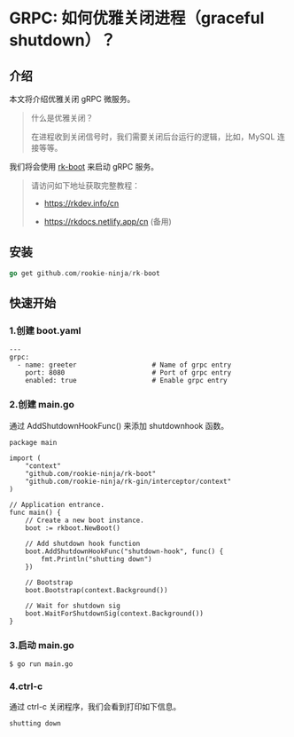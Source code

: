 # GRPC: 如何优雅关闭进程（graceful shutdown）？

## 介绍

本文将介绍优雅关闭 gRPC 微服务。

> 什么是优雅关闭？
>
> 在进程收到关闭信号时，我们需要关闭后台运行的逻辑，比如，MySQL 连接等等。

我们将会使用 [rk-boot](https://github.com/rookie-ninja/rk-boot) 来启动 gRPC 服务。

> 请访问如下地址获取完整教程：
>
> - https://rkdev.info/cn
>
> - https://rkdocs.netlify.app/cn (备用)

## 安装
```go
go get github.com/rookie-ninja/rk-boot
```

## 快速开始
### 1.创建 boot.yaml
```
---
grpc:
  - name: greeter                   # Name of grpc entry
    port: 8080                      # Port of grpc entry
    enabled: true                   # Enable grpc entry
```

### 2.创建 main.go
通过 AddShutdownHookFunc() 来添加 shutdownhook 函数。

```
package main

import (
	"context"
	"github.com/rookie-ninja/rk-boot"
	"github.com/rookie-ninja/rk-gin/interceptor/context"
)

// Application entrance.
func main() {
	// Create a new boot instance.
	boot := rkboot.NewBoot()
    
    // Add shutdown hook function
	boot.AddShutdownHookFunc("shutdown-hook", func() {
		fmt.Println("shutting down")
	})

	// Bootstrap
	boot.Bootstrap(context.Background())

	// Wait for shutdown sig
	boot.WaitForShutdownSig(context.Background())
}
```

### 3.启动 main.go
```
$ go run main.go
```

### 4.ctrl-c
通过 ctrl-c 关闭程序，我们会看到打印如下信息。

```
shutting down
```